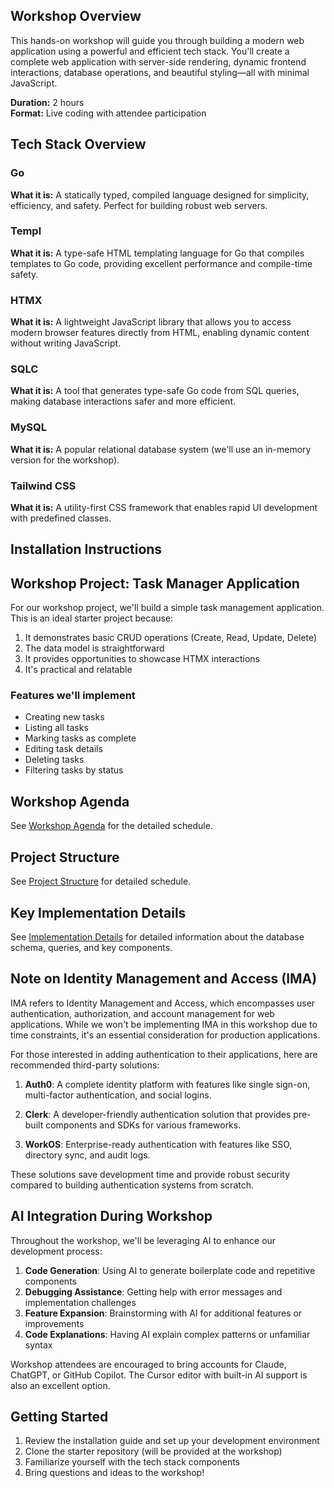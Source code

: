 ## Workshop Overview

This hands-on workshop will guide you through building a modern web application using a powerful and efficient tech stack. You'll create a complete web application with server-side rendering, dynamic frontend interactions, database operations, and beautiful styling—all with minimal JavaScript.

**Duration:** 2 hours  
**Format:** Live coding with attendee participation

## Tech Stack Overview

### Go

**What it is:** A statically typed, compiled language designed for simplicity, efficiency, and safety. Perfect for building robust web servers.

### Templ

**What it is:** A type-safe HTML templating language for Go that compiles templates to Go code, providing excellent performance and compile-time safety.

### HTMX

**What it is:** A lightweight JavaScript library that allows you to access modern browser features directly from HTML, enabling dynamic content without writing JavaScript.

### SQLC

**What it is:** A tool that generates type-safe Go code from SQL queries, making database interactions safer and more efficient.

### MySQL

**What it is:** A popular relational database system (we'll use an in-memory version for the workshop).

### Tailwind CSS

**What it is:** A utility-first CSS framework that enables rapid UI development with predefined classes.

## Installation Instructions

## Workshop Project: Task Manager Application

For our workshop project, we'll build a simple task management application. This is an ideal starter project because:

1. It demonstrates basic CRUD operations (Create, Read, Update, Delete)
2. The data model is straightforward
3. It provides opportunities to showcase HTMX interactions
4. It's practical and relatable

### Features we'll implement

- Creating new tasks
- Listing all tasks
- Marking tasks as complete
- Editing task details
- Deleting tasks
- Filtering tasks by status

## Workshop Agenda

See [Workshop Agenda](DOCS/agenda.md) for the detailed schedule.

## Project Structure

See [Project Structure](DOCS/structure.md) for detailed schedule.

## Key Implementation Details

See [Implementation Details](DOCS/implementation.md) for detailed information about the database schema, queries, and key components.

## Note on Identity Management and Access (IMA)

IMA refers to Identity Management and Access, which encompasses user authentication, authorization, and account management for web applications. While we won't be implementing IMA in this workshop due to time constraints, it's an essential consideration for production applications.

For those interested in adding authentication to their applications, here are recommended third-party solutions:

1. **Auth0**: A complete identity platform with features like single sign-on, multi-factor authentication, and social logins.

2. **Clerk**: A developer-friendly authentication solution that provides pre-built components and SDKs for various frameworks.

3. **WorkOS**: Enterprise-ready authentication with features like SSO, directory sync, and audit logs.

These solutions save development time and provide robust security compared to building authentication systems from scratch.

## AI Integration During Workshop

Throughout the workshop, we'll be leveraging AI to enhance our development process:

1. **Code Generation**: Using AI to generate boilerplate code and repetitive components
2. **Debugging Assistance**: Getting help with error messages and implementation challenges
3. **Feature Expansion**: Brainstorming with AI for additional features or improvements
4. **Code Explanations**: Having AI explain complex patterns or unfamiliar syntax

Workshop attendees are encouraged to bring accounts for Claude, ChatGPT, or GitHub Copilot. The Cursor editor with built-in AI support is also an excellent option.

## Getting Started

1. Review the installation guide and set up your development environment
2. Clone the starter repository (will be provided at the workshop)
3. Familiarize yourself with the tech stack components
4. Bring questions and ideas to the workshop!
